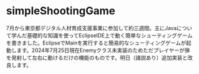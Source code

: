 # simpleShootingGame

7月から東京都デジタル人材育成支援事業に参加して約三週間。主にJavaについて学んだ基礎的な知識を使ってEclipseIDE上で動く簡単なシューティングゲームを書きました。EclipseでMainを実行すると簡易的なシューティングゲームが起動します。2024年7月25日現在Enemyクラス未実装のためただプレイヤーが弾を発射して左右に動けるだけの機能のものです。明日（諸説あり）追加実装と改良します。
